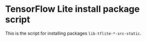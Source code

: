 # TensorFlow Lite install package script

This is the script for installing packages `lib-tflite-*-src-static`.
